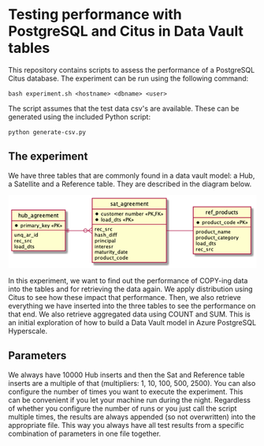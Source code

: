 # Testing performance with PostgreSQL and Citus in Data Vault tables

This repository contains scripts to assess the performance of a PostgreSQL Citus database. The experiment can be run using the following command:

```
bash experiment.sh <hostname> <dbname> <user>
```

The script assumes that the test data csv's are available. These can be generated using the included Python script:

```
python generate-csv.py
```

## The experiment
We have three tables that are commonly found in a data vault model: a Hub, a Satellite and a Reference table. They are described in the diagram below.

![](datamodel/datamodel.png)

In this experiment, we want to find out the performance of COPY-ing data into the tables and for retrieving the data again.
We apply distribution using Citus to see how these impact that performance.
Then, we also retrieve everything we have inserted into the three tables to see the performance on that end.
We also retrieve aggregated data using COUNT and SUM.
This is an initial exploration of how to build a Data Vault model in Azure PostgreSQL Hyperscale.

## Parameters
We always have 10000 Hub inserts and then the Sat and Reference table inserts are a multiple of that (multipliers: 1, 10, 100, 500, 2500).
You can also configure the number of times you want to execute the experiment. This can be convenient if you let your machine run during the night. Regardless of whether you configure the number of runs or you just call the script multiple times, the results are always appended (so not overwritten) into the appropriate file.
This way you always have all test results from a specific combination of parameters in one file together.
